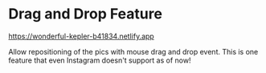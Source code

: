 # Drag and Drop Feature

https://wonderful-kepler-b41834.netlify.app

Allow repositioning of the pics with mouse drag and drop event. This is one feature that even Instagram doesn't support as of now!

